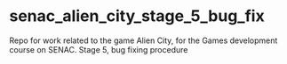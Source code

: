 # senac_alien_city_stage_5_bug_fix

Repo for work related to the game Alien City, for the Games development course on SENAC.
Stage 5, bug fixing procedure

